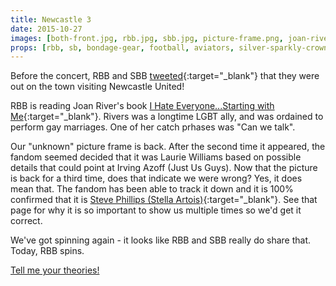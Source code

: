 ```yaml
---
title: Newcastle 3
date: 2015-10-27
images: [both-front.jpg, rbb.jpg, sbb.jpg, picture-frame.png, joan-rivers-book.png, unknown-picture.jpg, before.jpg]
props: [rbb, sb, bondage-gear, football, aviators, silver-sparkly-crown, studded-black-choker, gold-crown, pink-hello-kitty-chair, flower-lights, horse, book, joan-rivers, athletic-shoes, picture-frame, steve-phillips, freddie-mustache, football-kit, earrings]
---
```

Before the concert, RBB and SBB [tweeted](https://twitter.com/Rbbsbbofficial/status/659036050522832896){:target="_blank"} that they were out on the town visiting Newcastle United!

RBB is reading Joan River's book [I Hate Everyone...Starting with Me](http://www.amazon.com/I-Hate-Everyone-Starting-Me/dp/0425255891){:target="_blank"}. Rivers was a longtime LGBT ally, and was ordained to perform gay marriages. One of her catch prhases was "Can we talk".

Our "unknown" picture frame is back. After the second time it appeared, the fandom seemed decided that it was Laurie Williams based on possible details that could point at Irving Azoff (Just Us Guys). Now that the picture is back for a third time, does that indicate we were wrong? Yes, it does mean that. The fandom has been able to track it down and it is 100% confirmed that it is [Steve Phillips (Stella Artois)]({{site.baseurl}}props/steve-phillips){:target="_blank"}. See that page for why it is so important to show us multiple times so we'd get it correct.

We've got spinning again - it looks like RBB and SBB really do share that. Today, RBB spins.

[Tell me your theories!]({{site.baseurl}}contribute)
